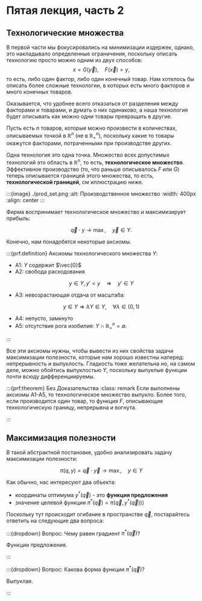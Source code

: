 # Пятая лекция, часть 2

## Технологические множества

В первой части мы фокусировались на минимизации издержек, однако, это накладывало определенные ограничения, поскольку описать технологию просто можно одним из двух способов:
$$ x = G(\vec y), \quad F(\vec x) = y,$$
то есть, либо один фактор, либо один конечный товар. Нам хотелось бы описать более сложные технологии, в которых есть много факторов и много конечных товаров.

Оказывается, что удобнее всего отказаться от разделения между факторами и товарами, и думать о них одинаково, а наша технология будет описывать как можно одни товары превращать в другие.

Пусть есть $n$ товаров, которые можно произвести в количествах, описываемых точкой в $\mathbb{R}^n$ (не в $\mathbb{R}^n_+$), поскольку какие то товары окажутся факторами, потраченными при производстве других. 

Одна технология это одна точка. Множество всех допустимых технологий это область в $\mathbb{R}^n$, то есть, **технологическое множество**. Эффективное производство (то, что раньше описывалось $F$ или $G$) теперь описывается границей этого множества, то есть, **технологической границей**, см иллюстрацию ниже.

:::{image} ./prod_set.png
:alt: Производственное множество
:width: 400px
:align: center
:::

Фирма воспринимает технологическое множество и максимизирует прибыль:

$$ \vec q \cdot y \to \max, \quad \vec y \in Y.$$

Конечно, нам понадобятся некоторые аксиомы.

:::{prf:definition}
Аксиомы технологического множества $Y$:

- A1: $Y$ содержит $\vec{0}$
- A2: свобода расходования

$$ y \in Y, y' < y \quad \Rightarrow \quad y' \in Y$$

- A3: невозрастающая отдача от масштаба:

$$y \in Y \Rightarrow \lambda Y \in Y, \quad \forall \lambda \in (0,1)$$

- A4: непусто, замкнуто
- A5: отсутствие рога изобилия: $Y \cap \mathbb{R}^n_{+} = \emptyset$.

:::

Все эти аксиомы нужны, чтобы вывести из них свойства задачи максимизации полезности, которые нам хорошо известны наперед: непрерывность и выпуклость. Гладкость тоже желательна но, на самом деле, можно обойтись выпуклостью $Y$, поскольку выпуклые функции почти всюду дифференциируемы.

:::{prf:theorem} Без Доказательства
:class: remark
Если выполнены аксиомы A1-A5, то технологическое множество выпукло. Более того, если производится один товар, то функция $F$, описывающие технологическую границу, непрерывна и вогнута.

:::

## Максимизация полезности

В такой абстрактной постановке, удобно анализировать задачу максимизации полезности:

$$ \pi(q, y) = \vec q \cdot \vec y \to \max, \quad y \in Y$$

Как обычно, нас интересуют два объекта:

- координаты оптимума $y^{\ast}(\vec q)$ - это **функция предложения**
- значение целевой функции $\pi^{\ast}(\vec q) = \pi(\vec q, y^{\ast}(\vec q)))$

Поскольку тут происходит огибание в пространстве $\vec q$, постарайтесь ответить на следующие два вопроса:

:::{dropdown} Вопрос: Чему равен градиент $\pi^{\ast}(\vec q)$?

Функции предложения.

:::

:::{dropdown} Вопрос: Какова форма функции $\pi^{\ast}(\vec q)$?

Выпуклая.

:::
